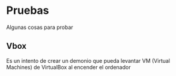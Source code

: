 # Pruebas
Algunas cosas para probar

## Vbox
Es un intento de crear un demonio que pueda levantar VM (Virtual Machines) de VirtualBox al encender el ordenador
